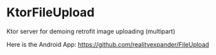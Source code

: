 # KtorFileUpload
Ktor server for demoing retrofit image uploading (multipart)

Here is the Android App: https://github.com/realityexpander/FileUpload
